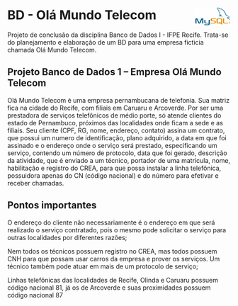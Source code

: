 # BD - Olá Mundo Telecom <img src="img/mysql.png" width="80" height="40" align="right">

Projeto de conclusão da disciplina Banco de Dados I - IFPE Recife.
Trata-se do planejamento e elaboração de um BD para uma empresa ficticia chamada Olá Mundo Telecom.

## Projeto Banco de Dados 1 – Empresa Olá Mundo Telecom

Olá Mundo Telecom é uma empresa pernambucana de telefonia. Sua matriz fica na cidade do Recife, com filiais em Caruaru e Arcoverde. Por ser uma prestadora de serviços telefônicos de médio porte, só atende clientes do estado de Pernambuco, próximos das localidades onde ficam a sede e as filiais. 
Seu cliente (CPF, RG, nome, endereço, contato) assina um contrato, que possui um numero de identificação, plano adquirido, a data em que foi assinado e o endereço onde o serviço será prestado, especificando um serviço, contendo um número de protocolo, data que foi gerado, descrição da atividade, que é enviado a um técnico, portador de uma matrícula, nome, habilitação e registro do CREA, para que possa instalar a linha telefônica, possuidora apenas do CN (código nacional) e do número para efetivar e receber chamadas. 


## Pontos importantes

O endereço do cliente não necessariamente é o endereço em que será realizado o serviço contratado, pois o mesmo pode solicitar o serviço para outras localidades por diferentes razões;

Nem todos os técnicos possuem registro no CREA, mas todos possuem CNH para que possam usar carros da empresa e prover os serviços. Um técnico também pode atuar em mais de um protocolo de serviço;

Linhas telefônicas das localidades de Recife, Olinda e Caruaru possuem código nacional 81, já os de Arcoverde e suas proximidades possuem código nacional 87
